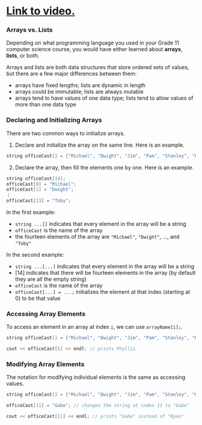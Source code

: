 # [Link to video.](https://www.youtube.com/watch?v=AIWk-m42reY&list=PLVD25niNi0BliJx0Rnr1DB6HdsL5oy5kJ)

### Arrays vs. Lists

Depending on what programming language you used in your Grade 11 computer science course, you would have either learned about **arrays**, **lists**, or both.

Arrays and lists are both data structures that store ordered sets of values, but there are a few major differences between them:

* arrays have fixed lengths; lists are dynamic in length
* arrays could be immutable; lists are always mutable
* arrays tend to have values of one data type; lists tend to allow values of more than one data type

### Declaring and Initializing Arrays

There are two common ways to initialize arrays.

1. Declare and initialize the array on the same line.
   Here is an example.

```java
string officeCast[] = {"Michael", "Dwight", "Jim", "Pam", "Stanley", "Phyllis", "Meredith", "Creed", "Kevin", "Oscar", "Angela", "Ryan", "Kelly", "Toby"};
```

2. Declare the array, then fill the elements one by one.
   Here is an example.

```java
string officeCast[14];
officeCast[0] = "Michael";
officeCast[1] = "Dwight";
⋮
officeCast[13] = "Toby";
```

In the first example:

* `string ...[]` indicates that every element in the array will be a string
* `officeCast` is the name of the array
* the fourteen elements of the array are `"Michael"`, `"Dwight"`, ..., and `"Toby"`

In the second example:

* `string ...[...]` indicates that every element in the array will be a string
* [14] indicates that there will be fourteen elements in the array (by default they are all the empty string)
* `officeCast` is the name of the array
* `officeCast[...] = ...;` initializes the element at that index (starting at 0) to be that value

### Accessing Array Elements

To access an element in an array at index `i`, we can use `arrayName[i];`.

```cpp
string officeCast[] = {"Michael", "Dwight", "Jim", "Pam", "Stanley", "Phyllis", "Meredith", "Creed", "Kevin", "Oscar", "Angela", "Ryan", "Kelly", "Toby"};

cout << officeCast[5] << endl; // prints Phyllis
```

### Modifying Array Elements

The notation for modifying individual elements is the same as accessing values.

```cpp
string officeCast[] = {"Michael", "Dwight", "Jim", "Pam", "Stanley", "Phyllis", "Meredith", "Creed", "Kevin", "Oscar", "Angela", "Ryan", "Kelly", "Toby"};

officeCast[11] = "Gabe"; // changes the string at index 11 to "Gabe"

cout << officeCast[11] << endl; // prints "Gabe" instead of "Ryan"
```
